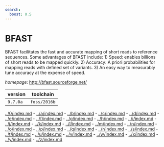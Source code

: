 ```yaml
---
search:
  boost: 0.5
---
```

# BFAST

BFAST facilitates the fast and accurate mapping of short reads to reference sequences.  Some advantages of BFAST include:  1) Speed: enables billions of short reads to be mapped quickly.   2) Accuracy: A priori probabilities for mapping reads with defined set of variants.   3) An easy way to measurably tune accuracy at the expense of speed.

*homepage*: <http://bfast.sourceforge.net/>

version | toolchain
--------|----------
``0.7.0a`` | ``foss/2016b``

[../0/index.md](0) - [../a/index.md](a) - [../b/index.md](b) - [../c/index.md](c) - [../d/index.md](d) - [../e/index.md](e) - [../f/index.md](f) - [../g/index.md](g) - [../h/index.md](h) - [../i/index.md](i) - [../j/index.md](j) - [../k/index.md](k) - [../l/index.md](l) - [../m/index.md](m) - [../n/index.md](n) - [../o/index.md](o) - [../p/index.md](p) - [../q/index.md](q) - [../r/index.md](r) - [../s/index.md](s) - [../t/index.md](t) - [../u/index.md](u) - [../v/index.md](v) - [../w/index.md](w) - [../x/index.md](x) - [../y/index.md](y) - [../z/index.md](z)

